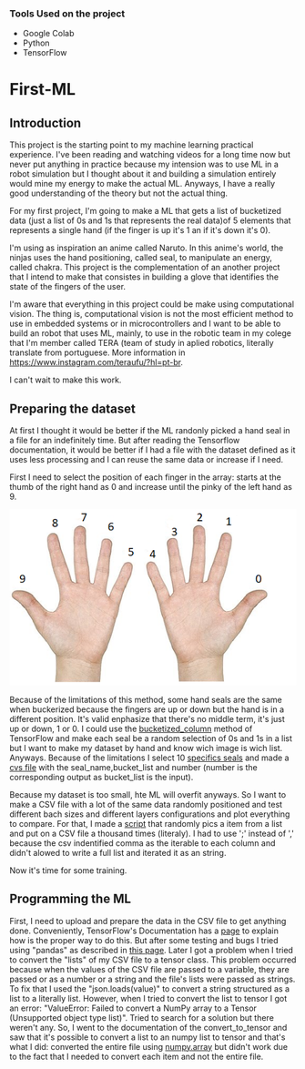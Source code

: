 ### Tools Used on the project
- Google Colab
- Python 
- TensorFlow

# First-ML
## Introduction
  This project is the starting point to my machine learning practical experience. I've been reading and watching videos for a long time now but never put anything in practice because my intension was to use ML in a robot simulation but I thought about it and building a simulation entirely would mine my energy to make the actual ML. Anyways, I have a really good understanding of the theory but not the actual thing.

  For my first project, I'm going to make a ML that gets a list of bucketized data (just a list of 0s and 1s that represents the real data)of 5 elements that represents a single hand (if the finger is up it's 1 an if it's down it's 0). 

  I'm using as inspiration an anime called Naruto. In this anime's world, the ninjas uses the hand positioning, called seal, to manipulate an energy, called chakra. 
This project is the complementation of an another project that I intend to make that consistes in building a glove that identifies the state of the fingers of the user.

  I'm aware that everything in this project could be make using computational vision. The thing is, computational vision is not the most efficient method to use in embedded systems or in microcontrollers and I want to be able to build an robot that uses ML, mainly, to use in the robotic team in my colege that I'm member called TERA (team of study in aplied robotics, literally translate from portuguese. More information in https://www.instagram.com/teraufu/?hl=pt-br.

  I can't wait to make this work.

## Preparing the dataset
  At first I thought it would be better if the ML randonly picked a hand seal in a file for an indefinitely time. But after reading the Tensorflow documentation, it would be better if I had a file with the dataset defined as it uses less processing and I can reuse the same data or increase if I need.
  
  First I need to select the position of each finger in the array: starts at the thumb of the right hand as 0 and increase until the pinky of the left hand as 9. 
  
  ![hand-seal](/Dataset/Hand_Enumaration.png?raw=true)
  
  Because of the limitations of this method, some hand seals are the same when buckerized because the fingers are up or down but the hand is in a different position. It's valid enphasize that there's no middle term, it's just up or down, 1 or 0. I could use the [bucketized_column](https://www.tensorflow.org/api_docs/python/tf/feature_column/bucketized_column) method of TensorFlow and make each seal be a random selection of 0s and 1s in a list but I want to make my dataset by hand and know wich image is wich list. Anyways. Because of the limitations I select 10 [specifics seals](Dataset/img/) and made a [cvs file](Dataset/data_set.csv) with the seal_name,bucket_list and number (number is the corresponding output as bucket_list is the input).
  
  Because my dataset is too small, hte ML will overfit anyways. So I want to make a CSV file with a lot of the same data randomly positioned and test different bach sizes and different layers configurations and plot everything to compare. For that, I made a [script](Dataset/generate_dataset.py) that randomly pics a item from a list and put on a CSV file a thousand times (literaly). I had to use ';' instead of ',' because the csv indentified comma as the iterable to each column and didn't alowed to write a full list and iterated it as an string. 
  
  Now it's time for some training.
  
## Programming the ML
  First, I need to upload and prepare the data in the CSV file to get anything done. Conveniently, TensorFlow's Documentation has a [page](https://www.tensorflow.org/tutorials/load_data/csv) to explain how is the proper way to do this. But after some testing and bugs I tried using "pandas" as described in [this page](https://www.tensorflow.org/tutorials/structured_data/feature_columns). Later I got a problem when I tried to convert the "lists" of my CSV file to a tensor class. This problem occurred because when the values of the CSV file are passed to a variable, they are passed or as a number or a string and the file's lists were passed as strings. To fix that I used the "json.loads(value)" to convert a string structured as a list to a literally list. However, when I tried to convert the list to tensor I got an error: "ValueError: Failed to convert a NumPy array to a Tensor (Unsupported object type list)". Tried to search for a solution but there weren't any. So, I went to the documentation of the convert_to_tensor and saw that it's possible to convert a list to an numpy list to tensor and that's what I did: converted the entire file using [numpy.array](https://numpy.org/doc/stable/reference/generated/numpy.array.html) but didn't work due to the fact that I needed to convert each item and not the entire file.

